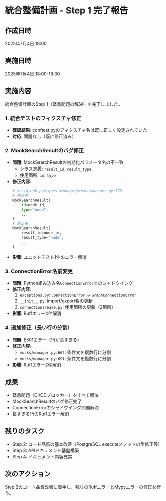 # 統合整備計画 - Step 1 完了報告

## 作成日時
2025年7月4日 18:00

## 実施日時
2025年7月4日 18:00-18:30

## 実施内容
統合整備計画のStep 1（緊急問題の解決）を完了しました。

### 1. 統合テストのフィクスチャ修正
- **確認結果**: conftest.pyのフィクスチャ名は既に正しく設定されていた
- **対応**: 問題なし（既に修正済み）

### 2. MockSearchResultのバグ修正
- **問題**: MockSearchResultの初期化パラメータ名の不一致
  - クラス定義: `result_id`, `result_type`
  - 使用箇所: `id`, `type`
- **修正内容**:
  ```python
  # src/graph_postgres_manager/mocks/manager.py:375
  # 修正前
  MockSearchResult(
      id=node_id,
      type="node",
      ...
  )
  # 修正後
  MockSearchResult(
      result_id=node_id,
      result_type="node",
      ...
  )
  ```
- **影響**: ユニットテスト1件のエラー解消

### 3. ConnectionError名前変更
- **問題**: Python組み込み名`ConnectionError`とのシャドウイング
- **修正内容**:
  1. `exceptions.py`: `ConnectionError` → `GraphConnectionError`
  2. `__init__.py`: import/export名の更新
  3. `connections/base.py`: 使用箇所の更新（2箇所）
- **影響**: Ruffエラー4件解消

### 4. 追加修正（長い行の分割）
- **問題**: E501エラー（行が長すぎる）
- **修正内容**:
  - `mocks/manager.py:662`: 条件文を複数行に分割
  - `mocks/manager.py:691`: 条件文を複数行に分割
- **影響**: Ruffエラー2件解消

## 成果
- 緊急問題（CI/CDブロッカー）をすべて解決
- MockSearchResultのバグ修正完了
- ConnectionErrorのシャドウイング問題解決
- 長すぎる行のRuffエラー解消

## 残りのタスク
- Step 2: コード品質の基本改善（PostgreSQL executeメソッドの型修正等）
- Step 3: APIドキュメント基盤構築
- Step 4: ドキュメント内容充実

## 次のアクション
Step 2のコード品質改善に着手し、残りのRuffエラーとMypyエラーの修正を行う。